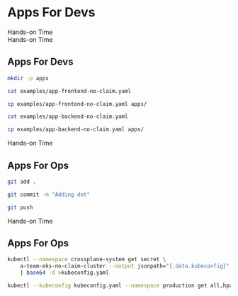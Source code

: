 <!-- .slide: class="center dark" -->
<!-- .slide: data-background="../img/background/hands-on.jpg" -->
# Apps For Devs

<div class="label">Hands-on Time</div>


<!-- .slide: class="dark" -->
<div class="eyebrow"> </div>
<div class="label">Hands-on Time</div>

## Apps For Devs

```bash
mkdir -p apps

cat examples/app-frontend-no-claim.yaml

cp examples/app-frontend-no-claim.yaml apps/

cat examples/app-backend-no-claim.yaml

cp examples/app-backend-no-claim.yaml apps/
```


<!-- .slide: class="dark" -->
<div class="eyebrow"> </div>
<div class="label">Hands-on Time</div>

## Apps For Ops

```bash
git add .

git commit -m "Adding dot"

git push
```


<!-- .slide: class="dark" -->
<div class="eyebrow"> </div>
<div class="label">Hands-on Time</div>

## Apps For Ops

```bash
kubectl --namespace crossplane-system get secret \
    a-team-eks-no-claim-cluster --output jsonpath="{.data.kubeconfig}" \
    | base64 -d >kubeconfig.yaml

kubectl --kubeconfig kubeconfig.yaml --namespace production get all,hpa,ingresses
```
